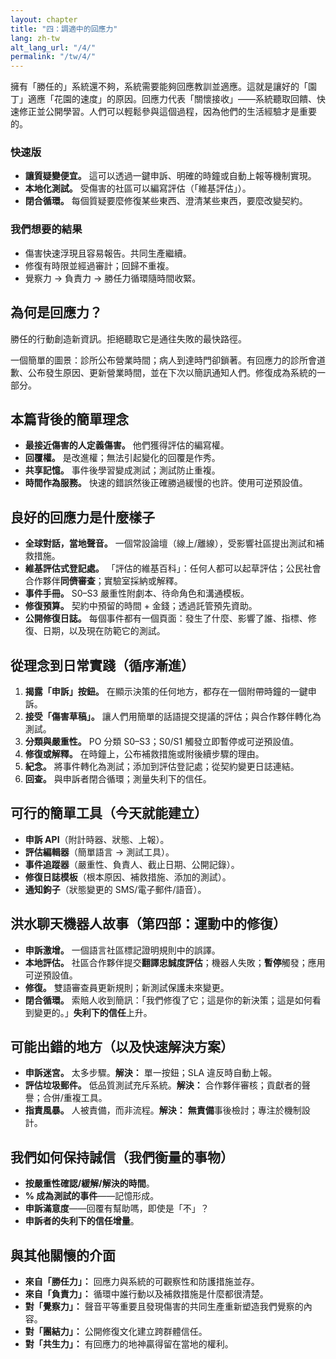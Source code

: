 ```yaml
---
layout: chapter
title: "四：調適中的回應力"
lang: zh-tw
alt_lang_url: "/4/"
permalink: "/tw/4/"
---
```


擁有「勝任的」系統還不夠，系統需要能夠回應教訓並適應。這就是讓好的「園丁」適應「花園的速度」的原因。回應力代表「關懷接收」——系統聽取回饋、快速修正並公開學習。人們可以輕鬆參與這個過程，因為他們的生活經驗才是重要的。

### 快速版

- **讓質疑變便宜。** 這可以透過一鍵申訴、明確的時鐘或自動上報等機制實現。
- **本地化測試。** 受傷害的社區可以編寫評估（「維基評估」）。
- **閉合循環。** 每個質疑要麼修復某些東西、澄清某些東西，要麼改變契約。

### 我們想要的結果

- 傷害快速浮現且容易報告。共同生產繼續。
- 修復有時限並經過審計；回歸不重複。
- 覺察力 → 負責力 → 勝任力循環隨時間收緊。

## 為何是回應力？

勝任的行動創造新資訊。拒絕聽取它是通往失敗的最快路徑。

一個簡單的圖景：診所公布營業時間；病人到達時門卻鎖著。有回應力的診所會道歉、公布發生原因、更新營業時間，並在下次以簡訊通知人們。修復成為系統的一部分。

## 本篇背後的簡單理念

- **最接近傷害的人定義傷害。** 他們獲得評估的編寫權。
- **回覆權。** 是改進權；無法引起變化的回覆是作秀。
- **共享記憶。** 事件後學習變成測試；測試防止重複。
- **時間作為服務。** 快速的錯誤然後正確勝過緩慢的也許。使用可逆預設值。

## 良好的回應力是什麼樣子

- **全球對話，當地聲音。** 一個常設論壇（線上/離線），受影響社區提出測試和補救措施。
- **維基評估式登記處。** 「評估的維基百科」：任何人都可以起草評估；公民社會合作夥伴**同儕審查**；實驗室採納或解釋。
- **事件手冊。** S0–S3 嚴重性附劇本、待命角色和溝通模板。
- **修復預算。** 契約中預留的時間 + 金錢；透過託管預先資助。
- **公開修復日誌。** 每個事件都有一個頁面：發生了什麼、影響了誰、指標、修復、日期，以及現在防範它的測試。

## 從理念到日常實踐（循序漸進）

1. **揭露「申訴」按鈕。** 在顯示決策的任何地方，都存在一個附帶時鐘的一鍵申訴。
1. **接受「傷害草稿」。** 讓人們用簡單的話語提交提議的評估；與合作夥伴轉化為測試。
1. **分類與嚴重性。** PO 分類 S0–S3；S0/S1 觸發立即暫停或可逆預設值。
1. **修復或解釋。** 在時鐘上，公布補救措施或附後續步驟的理由。
1. **紀念。** 將事件轉化為測試；添加到評估登記處；從契約變更日誌連結。
1. **回查。** 與申訴者閉合循環；測量失利下的信任。

## 可行的簡單工具（今天就能建立）

- **申訴 API**（附計時器、狀態、上報）。
- **評估編輯器**（簡單語言 → 測試工具）。
- **事件追蹤器**（嚴重性、負責人、截止日期、公開記錄）。
- **修復日誌模板**（根本原因、補救措施、添加的測試）。
- **通知鉤子**（狀態變更的 SMS/電子郵件/語音）。

## 洪水聊天機器人故事（第四部：運動中的修復）

- **申訴激增。** 一個語言社區標記證明規則中的誤譯。
- **本地評估。** 社區合作夥伴提交**翻譯忠誠度評估**；機器人失敗；**暫停**觸發；應用可逆預設值。
- **修復。** 雙語審查員更新規則；新測試保護未來變更。
- **閉合循環。** 索賠人收到簡訊：「我們修復了它；這是你的新決策；這是如何看到變更的。」**失利下的信任**上升。

## 可能出錯的地方（以及快速解決方案）

- **申訴迷宮。** 太多步驟。**解決：** 單一按鈕；SLA 違反時自動上報。
- **評估垃圾郵件。** 低品質測試充斥系統。**解決：** 合作夥伴審核；貢獻者的聲譽；合併/重複工具。
- **指責風暴。** 人被責備，而非流程。**解決：** **無責備**事後檢討；專注於機制設計。

## 我們如何保持誠信（我們衡量的事物）

- **按嚴重性確認/緩解/解決的時間**。
- **% 成為測試的事件**——記憶形成。
- **申訴滿意度**——回覆有幫助嗎，即使是「不」？
- **申訴者的失利下的信任增量**。

## 與其他關懷的介面

- **來自「勝任力」：** 回應力與系統的可觀察性和防護措施並存。
- **來自「負責力」：** 循環中誰行動以及補救措施是什麼都很清楚。
- **對「覺察力」：** 聲音平等重要且發現傷害的共同生產重新塑造我們覺察的內容。
- **對「團結力」：** 公開修復文化建立跨群體信任。
- **對「共生力」：** 有回應力的地神贏得留在當地的權利。
